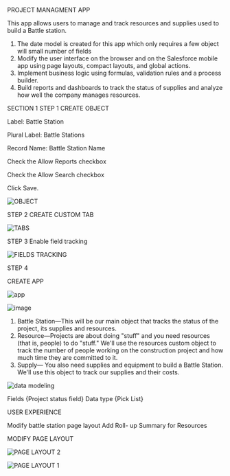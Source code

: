 
PROJECT MANAGMENT APP

This app allows users to manage and track resources and supplies used to build a Battle station.

1. The date model is created for this app which only requires a few object will small number of fields
2. Modify the user interface on the browser and on the Salesforce mobile app using page layouts, compact layouts, and global actions.
3. Implement business logic using formulas, validation rules and a process builder.
4. Build reports and dashboards to track the status of supplies and analyze how well the company manages resources.


SECTION 1
STEP 1
CREATE OBJECT

Label: Battle Station

Plural Label: Battle Stations

Record Name: Battle Station Name

Check the Allow Reports checkbox

Check the Allow Search checkbox

Click Save.

![OBJECT](https://user-images.githubusercontent.com/63440215/140630249-3d31cf45-6a7e-414d-8edd-cfd0547e0606.PNG)

STEP 2 
CREATE CUSTOM TAB

![TABS](https://user-images.githubusercontent.com/63440215/140631102-e7035527-fe32-4fc4-81b1-38ea7dde2587.PNG)


STEP 3
Enable  field tracking 

![FIELDS TRACKING](https://user-images.githubusercontent.com/63440215/140631257-6858ebc9-8bcb-43ae-885d-05e197d60c13.PNG)


STEP 4

CREATE APP

![app](https://user-images.githubusercontent.com/63440215/140716677-fe8ceb7f-acba-407f-8941-8db2105e9b09.PNG)

![image](https://user-images.githubusercontent.com/63440215/140717423-9e4d913f-bb0c-45c8-ab1d-09e87508768f.png)


1. Battle Station—This will be our main object that tracks the status of the project, its supplies and resources.
2. Resource—Projects are about doing "stuff" and you need resources (that is, people) to do "stuff." We'll use the resources custom object to track the number of people working    on the construction project and how much time they are committed to it.
4. Supply— You also need supplies and equipment to build a Battle Station. We'll use this object to track our supplies and their costs.


![data modeling](https://user-images.githubusercontent.com/63440215/140719936-721cd800-a58c-48e7-911c-b3b3c4d6da6d.PNG)



Fields    {Project status field}
Data type {Pick List}


USER EXPERIENCE 

Modify battle station page layout
Add Roll- up Summary for Resources 

MODIFY PAGE LAYOUT

![PAGE LAYOUT 2](https://user-images.githubusercontent.com/63440215/140857317-45de5835-d4b0-4089-a81c-8981f8ee297b.PNG)



![PAGE LAYOUT 1](https://user-images.githubusercontent.com/63440215/140857366-7e85bdf6-87c7-4dcc-ab0a-88e8c1ead36e.PNG)
